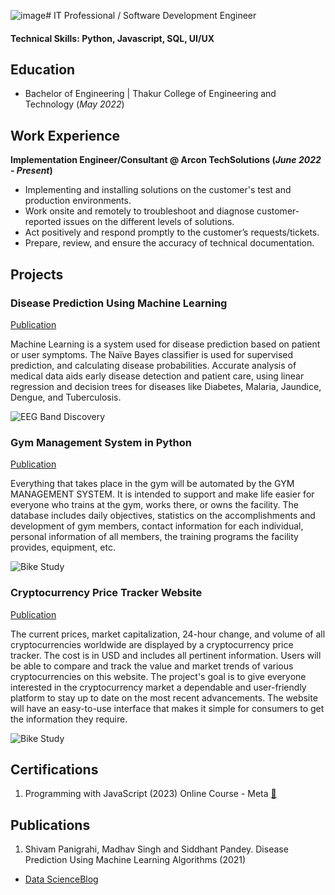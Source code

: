 ![image](https://github.com/shivam821/shivampanigrahi.github.io/assets/73484687/8a003235-49a9-4467-bd12-48d97b0f11c5)# IT Professional / Software Development Engineer

#### Technical Skills: Python, Javascript, SQL, UI/UX

## Education
- Bachelor of Engineering | Thakur College of Engineering and Technology (_May 2022_)								       		

## Work Experience
**Implementation Engineer/Consultant @ Arcon TechSolutions (_June 2022 - Present_)**
- Implementing and installing solutions on the customer's test and production environments.
- Work onsite and remotely to troubleshoot and diagnose customer-reported issues on the different levels of solutions.
- Act positively and respond promptly to the customer’s requests/tickets.
- Prepare, review, and ensure the accuracy of technical documentation.

## Projects
### Disease Prediction Using Machine Learning
[Publication](https://www.mdpi.com/1424-8220/22/8/3048)

Machine Learning is a system used for disease prediction based on patient or user symptoms. The Naïve Bayes classifier is used for supervised prediction, and calculating disease probabilities. Accurate analysis of medical data aids early disease detection and patient care, using linear regression and decision trees for diseases like Diabetes, Malaria, Jaundice, Dengue, and Tuberculosis.

![EEG Band Discovery](/assets/img/eeg_band_discovery.jpeg)

### Gym Management System in Python
[Publication](https://img-c.udemycdn.com/course/750x422/4473924_73af_3.jpg)

Everything that takes place in the gym will be automated by the GYM MANAGEMENT SYSTEM. It is intended to support and make life easier for everyone who trains at the gym, works there, or owns the facility. The database includes daily objectives, statistics on the accomplishments and development of gym members, contact information for each individual, personal information of all members, the training programs the facility provides, equipment, etc.

![Bike Study](/assets/img/bike_study.jpeg)

### Cryptocurrency Price Tracker Website
[Publication](https://www.mdpi.com/1424-8220/22/11/4240)

The current prices, market capitalization, 24-hour change, and volume of all cryptocurrencies worldwide are displayed by a cryptocurrency price tracker. The cost is in USD and includes all pertinent information. Users will be able to compare and track the value and market trends of various cryptocurrencies on this website. The project's goal is to give everyone interested in the cryptocurrency market a dependable and user-friendly platform to stay up to date on the most recent advancements. The website will have an easy-to-use interface that makes it simple for consumers to get the information they require. 

![Bike Study](/assets/img/bike_study.jpeg)

## Certifications
1. Programming with JavaScript (2023) Online Course - Meta [🔗](https://coursera.org/share/63c15f3b5306ec64b756e597bc0e2d58)

## Publications
1. Shivam Panigrahi, Madhav Singh and Siddhant Pandey. Disease Prediction Using Machine Learning Algorithms (2021)

- [Data ScienceBlog](https://medium.com/@panigrahishivam821)
